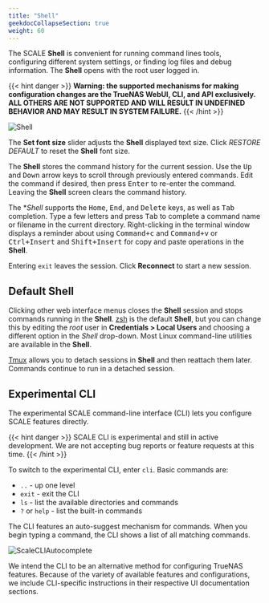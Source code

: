 ```yaml
---
title: "Shell"
geekdocCollapseSection: true
weight: 60
---
```


The SCALE **Shell** is convenient for running command lines tools, configuring different system settings, or finding log files and debug information.
The **Shell** opens with the root user logged in.

{{< hint danger >}}
**Warning: the supported mechanisms for making configuration changes are the TrueNAS WebUI, CLI, and API exclusively. ALL OTHERS ARE NOT SUPPORTED AND WILL RESULT IN UNDEFINED BEHAVIOR AND MAY RESULT IN SYSTEM FAILURE.**
{{< /hint >}}

![Shell](/images/SCALE/shell.png "SCALE Shell")

The **Set font size** slider adjusts the **Shell** displayed text size.
Click *RESTORE DEFAULT* to reset the **Shell** font size.

The **Shell** stores the command history for the current session.
Use the <kbd>Up</kbd> and <kbd>Down</kbd> arrow keys to scroll through previously entered commands.
Edit the command if desired, then press <kbd>Enter</kbd> to re-enter the command.
Leaving the **Shell** screen clears the command history.

The **Shell* supports the <kbd>Home</kbd>, <kbd>End</kbd>, and <kbd>Delete</kbd> keys, as well as <kbd>Tab</kbd> completion.
Type a few letters and press <kbd>Tab</kbd> to complete a command name or filename in the current directory.
Right-clicking in the terminal window displays a reminder about using <kbd>Command+c</kbd> and <kbd>Command+v</kbd> or <kbd>Ctrl+Insert</kbd> and <kbd>Shift+Insert</kbd> for copy and paste operations in the **Shell**.

Entering `exit` leaves the session.
Click **Reconnect** to start a new session.

## Default Shell

Clicking other web interface menus closes the **Shell** session and stops commands running in the **Shell**.
[zsh](https://www.zsh.org/) is the default **Shell**, but you can change this by editing the *root* user in **Credentials > Local Users** and choosing a different option in the *Shell* drop-down. Most Linux command-line utilities are available in the **Shell**.

[Tmux](https://github.com/tmux/tmux/wiki/) allows you to detach  sessions in **Shell** and then reattach them later.
Commands continue to run in a detached session.

## Experimental CLI

The experimental SCALE command-line interface (CLI) lets you configure SCALE features directly.

{{< hint danger >}}
SCALE CLI is experimental and still in active development.
We are not accepting bug reports or feature requests at this time.
{{< /hint >}}

To switch to the experimental CLI, enter `cli`.
Basic commands are:

* `..`			- up one level
* `exit`		- exit the CLI
* `ls`			- list the available directories and commands
* `?` or `help` - list the built-in commands

The CLI features an auto-suggest mechanism for commands.
When you begin typing a command, the CLI shows a list of all matching commands.

![ScaleCLIAutocomplete](/images/SCALE/ScaleCLIAutocomplete.png "CLI Autocomplete")

We intend the CLI to be an alternative method for configuring TrueNAS features.
Because of the variety of available features and configurations, we include CLI-specific instructions in their respective UI documentation sections.
